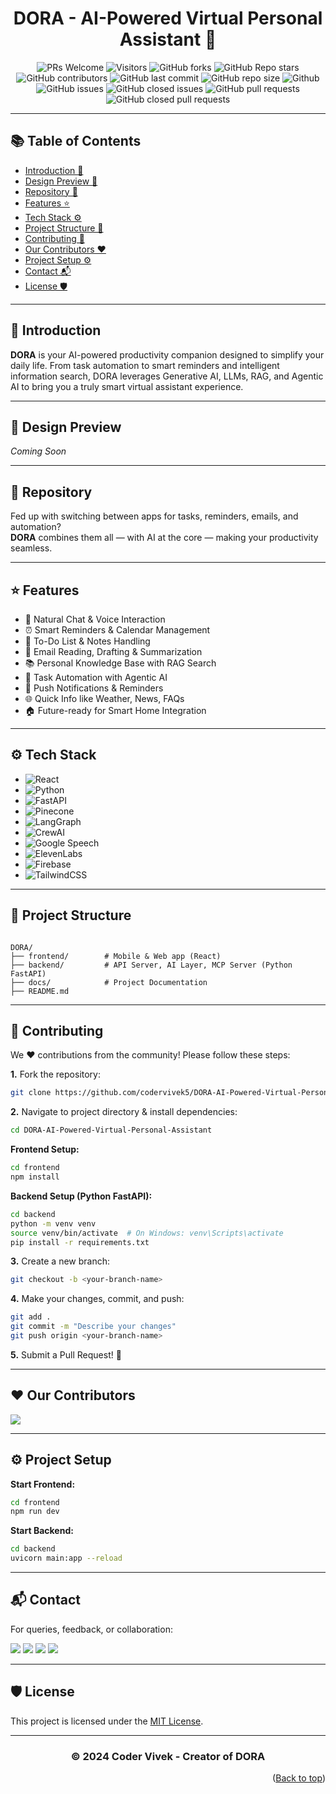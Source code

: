 <div align="center">
<h1>DORA - AI-Powered Virtual Personal Assistant 🤖</h1>
</div>

<div align="center">
 
![PRs Welcome](https://img.shields.io/badge/PRs-welcome-brightgreen.svg?style=for-the-badge)
![Visitors](https://api.visitorbadge.io/api/visitors?path=codervivek5/DORA-AI-Powered-Virtual-Personal-Assistant&countColor=%2523263759&style=for-the-badge)
![GitHub forks](https://img.shields.io/github/forks/codervivek5/DORA-AI-Powered-Virtual-Personal-Assistant?style=for-the-badge)
![GitHub Repo stars](https://img.shields.io/github/stars/codervivek5/DORA-AI-Powered-Virtual-Personal-Assistant?style=for-the-badge)
![GitHub contributors](https://img.shields.io/github/contributors/codervivek5/DORA-AI-Powered-Virtual-Personal-Assistant?style=for-the-badge)
![GitHub last commit](https://img.shields.io/github/last-commit/codervivek5/DORA-AI-Powered-Virtual-Personal-Assistant?style=for-the-badge)
![GitHub repo size](https://img.shields.io/github/repo-size/codervivek5/DORA-AI-Powered-Virtual-Personal-Assistant?style=for-the-badge)
![Github](https://img.shields.io/github/license/codervivek5/DORA-AI-Powered-Virtual-Personal-Assistant?style=for-the-badge)
![GitHub issues](https://img.shields.io/github/issues/codervivek5/DORA-AI-Powered-Virtual-Personal-Assistant?style=for-the-badge)
![GitHub closed issues](https://img.shields.io/github/issues-closed-raw/codervivek5/DORA-AI-Powered-Virtual-Personal-Assistant?style=for-the-badge)
![GitHub pull requests](https://img.shields.io/github/issues-pr/codervivek5/DORA-AI-Powered-Virtual-Personal-Assistant?style=for-the-badge)
![GitHub closed pull requests](https://img.shields.io/github/issues-pr-closed/codervivek5/DORA-AI-Powered-Virtual-Personal-Assistant?style=for-the-badge)

</div>

---

## 📚 Table of Contents

- [Introduction 👋](#introduction)
- [Design Preview 🎨](#design-preview)
- [Repository 📁](#repository)
- [Features ⭐](#features)
- [Tech Stack ⚙️](#tech-stack)
- [Project Structure 📂](#project-structure)
- [Contributing 🤝](#contributing)
- [Our Contributors ❤️](#our-contributors)
- [Project Setup ⚙️](#project-setup)
- [Contact 📬](#contact)
- [License 🛡️](#license)

---

## 👋 Introduction

**DORA** is your AI-powered productivity companion designed to simplify your daily life. From task automation to smart reminders and intelligent information search, DORA leverages Generative AI, LLMs, RAG, and Agentic AI to bring you a truly smart virtual assistant experience.

---

## 🎨 Design Preview

_Coming Soon_

---

## 📁 Repository

Fed up with switching between apps for tasks, reminders, emails, and automation?  
**DORA** combines them all — with AI at the core — making your productivity seamless.

---

## ⭐ Features

- 💬 Natural Chat & Voice Interaction  
- ⏰ Smart Reminders & Calendar Management  
- 📝 To-Do List & Notes Handling  
- 📧 Email Reading, Drafting & Summarization  
- 📚 Personal Knowledge Base with RAG Search  
- 🤖 Task Automation with Agentic AI  
- 🔔 Push Notifications & Reminders  
- 🌐 Quick Info like Weather, News, FAQs  
- 🏠 Future-ready for Smart Home Integration  

---

## ⚙️ Tech Stack

- ![React](https://img.shields.io/badge/react-%2320232a.svg?style=for-the-badge&logo=react&logoColor=%2361DAFB)
- ![Python](https://img.shields.io/badge/python-3.11-blue?style=for-the-badge&logo=python)
- ![FastAPI](https://img.shields.io/badge/FastAPI-005571?style=for-the-badge&logo=fastapi)
- ![Pinecone](https://img.shields.io/badge/Pinecone-%230096FF.svg?style=for-the-badge&logo=pinecone&logoColor=white)
- ![LangGraph](https://img.shields.io/badge/LangGraph-purple?style=for-the-badge)
- ![CrewAI](https://img.shields.io/badge/CrewAI-orange?style=for-the-badge)
- ![Google Speech](https://img.shields.io/badge/Google%20Speech-4285F4?style=for-the-badge&logo=google)
- ![ElevenLabs](https://img.shields.io/badge/ElevenLabs-yellow?style=for-the-badge)
- ![Firebase](https://img.shields.io/badge/Firebase-FFCA28?style=for-the-badge&logo=firebase)
- ![TailwindCSS](https://img.shields.io/badge/tailwindcss-%2338B2AC.svg?style=for-the-badge&logo=tailwind-css)

---

## 📂 Project Structure

```

DORA/
├── frontend/        # Mobile & Web app (React)
├── backend/         # API Server, AI Layer, MCP Server (Python FastAPI)
├── docs/            # Project Documentation
├── README.md

````

---

## 🤝 Contributing

We ❤️ contributions from the community! Please follow these steps:

**1.** Fork the repository:

```bash
git clone https://github.com/codervivek5/DORA-AI-Powered-Virtual-Personal-Assistant.git
````

**2.** Navigate to project directory & install dependencies:

```bash
cd DORA-AI-Powered-Virtual-Personal-Assistant
```

**Frontend Setup:**

```bash
cd frontend
npm install
```

**Backend Setup (Python FastAPI):**

```bash
cd backend
python -m venv venv
source venv/bin/activate  # On Windows: venv\Scripts\activate
pip install -r requirements.txt
```

**3.** Create a new branch:

```bash
git checkout -b <your-branch-name>
```

**4.** Make your changes, commit, and push:

```bash
git add .
git commit -m "Describe your changes"
git push origin <your-branch-name>
```

**5.** Submit a Pull Request! 🎉

---

## ❤️ Our Contributors

<a href="https://github.com/codervivek5/DORA-AI-Powered-Virtual-Personal-Assistant/graphs/contributors">
  <img src="https://contrib.rocks/image?repo=codervivek5/DORA-AI-Powered-Virtual-Personal-Assistant" />
</a>

---

## ⚙️ Project Setup

**Start Frontend:**

```bash
cd frontend
npm run dev
```

**Start Backend:**

```bash
cd backend
uvicorn main:app --reload
```

---

## 📬 Contact

For queries, feedback, or collaboration:

<p>    
  <a href="https://twitter.com/codervivek5/"><img src="https://img.shields.io/badge/Twitter-1DA1F2?style=for-the-badge&logo=twitter&logoColor=white"></a>
  <a href="https://www.instagram.com/coder_vivek/"><img src="https://img.shields.io/badge/Instagram-E4405F?style=for-the-badge&logo=instagram&logoColor=white"></a>    
  <a href="https://www.linkedin.com/in/codervivek/"><img src="https://img.shields.io/badge/LinkedIn-0077B5?style=for-the-badge&logo=linkedin&logoColor=white"></a>  
  <a href="https://youtube.com/@codervivek"><img src="https://img.shields.io/badge/YouTube-FF0000?style=for-the-badge&logo=youtube&logoColor=white"></a>     
</p>

---

## 🛡️ License

This project is licensed under the [MIT License](https://github.com/codervivek5/DORA-AI-Powered-Virtual-Personal-Assistant/blob/main/LICENSE).

---

<div align="center">
<h3>© 2024 Coder Vivek - Creator of DORA</h3>
</div>

<p align="right">(<a href="#top">Back to top</a>)</p>
